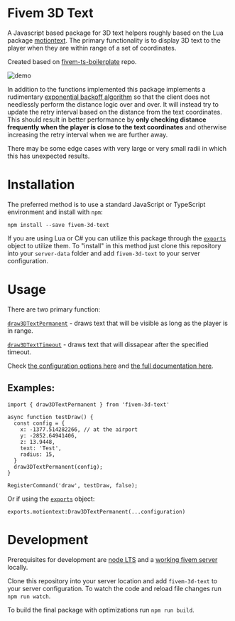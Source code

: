 # Fivem 3D Text

A Javascript based package for 3D text helpers roughly based on the Lua package [motiontext](https://github.com/ThatZiv/motiontext). The primary functionality is to display 3D text to the player when they are within range of a set of coordinates.

Created based on [fivem-ts-boilerplate](https://github.com/d0p3t/fivem-ts-boilerplate) repo.

![demo](./img/GmX8rw1P0h.gif)

In addition to the functions implemented this package implements a rudimentary [exponential backoff algorithm](https://en.wikipedia.org/wiki/Exponential_backoff) so that the client does not needlessly perform the distance logic over and over. It will instead try to update the retry interval based on the distance from the text coordinates. This should result in better performance by **only checking distance frequently when the player is close to the text coordinates** and otherwise increasing the retry interval when we are further away.

There may be some edge cases with very large or very small radii in which this has unexpected results.

# Installation

The preferred method is to use a standard JavaScript or TypeScript environment and install with `npm`:

`npm install --save fivem-3d-text`

If you are using Lua or C# you can utilize this package through the [`exports`](https://docs.fivem.net/docs/scripting-reference/runtimes/javascript/functions/exports/) object to utilize them. To "install" in this method just clone this repository into your `server-data` folder and add `fivem-3d-text` to your server configuration.
# Usage

There are two primary function:

[`draw3DTextPermanent`](https://github.com/erik-sn/fivem-3d-text/blob/master/docs/modules.md#draw3dtextpermanent) - draws text that will be visible as long as the player is in range.

[`draw3DTextTimeout`](https://github.com/erik-sn/fivem-3d-text/blob/master/docs/modules.md#draw3dtexttimeout) - draws text that will dissapear after the specified timeout.

Check [the configuration options here](https://github.com/erik-sn/fivem-3d-text/blob/master/docs/interfaces/config.md#properties) and [the full documentation here](./docs/modules.md).
## Examples:

```
import { draw3DTextPermanent } from 'fivem-3d-text'

async function testDraw() {
  const config = {
    x: -1377.514282266, // at the airport
    y: -2852.64941406,
    z: 13.9448,
    text: 'Test',
    radius: 15,
  }
  draw3DTextPermanent(config);
}

RegisterCommand('draw', testDraw, false);
```

Or if using the [`exports`](https://docs.fivem.net/docs/scripting-reference/runtimes/javascript/functions/exports/) object:

```
exports.motiontext:Draw3DTextPermanent(...configuration)
```

# Development

Prerequisites for development are [node LTS](https://nodejs.org/en/about/releases/) and a [working fivem server](https://docs.fivem.net/docs/server-manual/setting-up-a-server/) locally.

Clone this repository into your server location and add `fivem-3d-text` to your server configuration. To watch the code and reload file changes run `npm run watch`.

To build the final package with optimizations run `npm run build`.